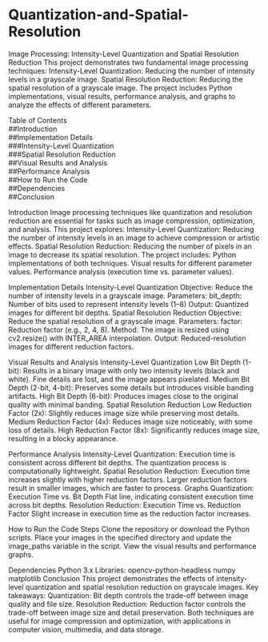 # Quantization-and-Spatial-Resolution

 Image Processing: Intensity-Level Quantization and Spatial Resolution Reduction
This project demonstrates two fundamental image processing techniques:
Intensity-Level Quantization: Reducing the number of intensity levels in a grayscale image.
Spatial Resolution Reduction: Reducing the spatial resolution of a grayscale image.
The project includes Python implementations, visual results, performance analysis, and graphs to analyze the effects of different parameters.

Table of Contents  
##Introduction  
##Implementation Details  
###Intensity-Level Quantization  
###Spatial Resolution Reduction  
##Visual Results and Analysis  
##Performance Analysis  
##How to Run the Code  
##Dependencies  
##Conclusion  

Introduction
Image processing techniques like quantization and resolution reduction are essential for tasks such as image compression, optimization, and analysis. This project explores:
Intensity-Level Quantization: Reducing the number of intensity levels in an image to achieve compression or artistic effects.
Spatial Resolution Reduction: Reducing the number of pixels in an image to decrease its spatial resolution.
The project includes:
Python implementations of both techniques.
Visual results for different parameter values.
Performance analysis (execution time vs. parameter values).

Implementation Details
Intensity-Level Quantization
Objective: Reduce the number of intensity levels in a grayscale image.
Parameters:
bit_depth: Number of bits used to represent intensity levels (1–8)
Output: Quantized images for different bit depths.
Spatial Resolution Reduction
Objective: Reduce the spatial resolution of a grayscale image.
Parameters:
factor: Reduction factor (e.g., 2, 4, 8).
Method:
The image is resized using cv2.resize() with INTER_AREA interpolation.
Output: Reduced-resolution images for different reduction factors.

Visual Results and Analysis
Intensity-Level Quantization
Low Bit Depth (1-bit):
Results in a binary image with only two intensity levels (black and white).
Fine details are lost, and the image appears pixelated.
Medium Bit Depth (2-bit, 4-bit):
Preserves some details but introduces visible banding artifacts.
High Bit Depth (6-bit):
Produces images close to the original quality with minimal banding.
Spatial Resolution Reduction
Low Reduction Factor (2x):
Slightly reduces image size while preserving most details.
Medium Reduction Factor (4x):
Reduces image size noticeably, with some loss of details.
High Reduction Factor (8x):
Significantly reduces image size, resulting in a blocky appearance.

Performance Analysis
Intensity-Level Quantization:
Execution time is consistent across different bit depths.
The quantization process is computationally lightweight.
Spatial Resolution Reduction:
Execution time increases slightly with higher reduction factors.
Larger reduction factors result in smaller images, which are faster to process.
Graphs
Quantization: Execution Time vs. Bit Depth
Flat line, indicating consistent execution time across bit depths.
Resolution Reduction: Execution Time vs. Reduction Factor
Slight increase in execution time as the reduction factor increases.

How to Run the Code
Steps
Clone the repository or download the Python scripts.
Place your images in the specified directory and update the image_paths variable in the script.
View the visual results and performance graphs.
 
Dependencies
Python 3.x
Libraries:
opencv-python-headless
numpy
matplotlib
Conclusion
This project demonstrates the effects of intensity-level quantization and spatial resolution reduction on grayscale images. Key takeaways:
Quantization: Bit depth controls the trade-off between image quality and file size.
Resolution Reduction: Reduction factor controls the trade-off between image size and detail preservation.
Both techniques are useful for image compression and optimization, with applications in computer vision, multimedia, and data storage.
 

